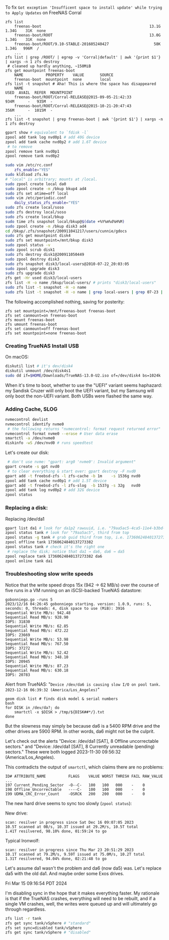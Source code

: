 To fix `Got exception 'Insufficent space to install update' while trying to Apply Updates`
on FreeNAS Corral

```
zfs list
    freenas-boot                                                13.1G  1.34G    31K  none
    freenas-boot/ROOT                                           13.0G  1.34G    31K  none
    freenas-boot/ROOT/9.10-STABLE-201605240427                    58K  1.34G   996M  /
    ...
zfs list | grep /ROOT/ | egrep -v 'Corral|default' | awk '{print $1'} | xargs -n 1 zfs destroy
 # cleaned up hardly anything, ~150MiB
zfs get mountpoint freenas-boot
    NAME          PROPERTY    VALUE       SOURCE
    freenas-boot  mountpoint  none        local
zfs list -t snapshot # Aha! This is where the space has disappeared
    NAME                                                                     USED  AVAIL  REFER  MOUNTPOINT
    freenas-boot/ROOT/Corral-RELEASE@2015-09-05-21:42:33                     934M      -   935M  -
    freenas-boot/ROOT/Corral-RELEASE@2015-10-21-20:47:43                     356M      -  1015M  -
    ...
zfs list -t snapshot | grep freenas-boot | awk '{print $1'} | xargs -n 1 zfs destroy
```

```zsh
gpart show # equivalent to `fdisk -l`
zpool add tank log nvd0p1 # add 40G device
zpool add tank cache nvd0p2 # add 1.6T device
 # to remove
zpool remove tank nvd0p1
zpool remove tank nvd0p2
```

```bash
sudo vim /etc/rc.conf
    zfs_enable="YES"
sudo kldload zfs.ko
# "local" is arbitrary; mounts at /local.
sudo zpool create local da0
sudo zpool create -m /bkup bkup4 ad4
sudo zfs set atime=off local
sudo vim /etc/periodic.conf
    daily_status_zfs_enable="YES"
sudo zfs create local/soso
sudo zfs destroy local/soso
sudo zfs create local/bkup
sudo time zfs snapshot local/bkup@$(date +%Y%m%d%H%M)
sudo zpool create -m /bkup disk3 ad4
cd /bkup/.zfs/snapshot/200911041217/users/cunnie/gdocs
sudo zfs get mountpoint disk4
sudo zfs set mountpoint=/mnt/bkup disk3
sudo zpool status -v
sudo zpool scrub disk1
sudo zfs destroy disk1@200911050449
sudo zpool destroy disk3
sudo zfs snapshot disk3/local-users@2010-07-22_20:03:05
sudo zpool upgrade disk3
sudo zfs upgrade disk3
zfs get -Hr used disk3/local-users
zfs list -H -o name /bkup/local-users/ # prints "disk3/local-users"
sudo zfs list -t snapshot -H -o name
sudo zfs list -t snapshot -H -o name | grep local-users | grep 07-23 | xargs -n 1 sudo zfs destroy
```

The following accomplished nothing, saving for posterity:
```
zfs set mountpoint=/mnt/freenas-boot freenas-boot
zfs set canmount=on freenas-boot
zfs mount freenas-boot
zfs umount freenas-boot
zfs set canmount=off freenas-boot
zfs set mountpoint=none freenas-boot
```

### Creating TrueNAS Install USB

On macOS:

```bash
diskutil list # it's dev/disk4
diskutil unmount /dev/disk4s1
sudo dd if=$HOME/Downloads/TrueNAS-13.0-U2.iso of=/dev/disk4 bs=1024k
```

When it's time to boot, whether to use the "UEFI" variant seems haphazard: my
Sandisk Cruzer wiill only boot the UEFI variant, but my Samsung will only boot
the non-UEFI variant. Both USBs were flashed the same way.

### Adding Cache, SLOG

```bash
nvmecontrol devlist
nvmecontrol identify nvme0
 # the following returns "nvmecontrol: format request returned error"
nvmecontrol format nvme0 --erase # User data erase
smartctl -a /dev/nvme0
diskinfo -wS /dev/nvd0 # runs speedtest
```

Let's create our disk:

```bash
 # don't use nvme: "gpart: arg0 'nvme0': Invalid argument"
gpart create -s gpt nvd0
 # to clear everything & start over: gpart destroy -F nvd0
gpart add -t freebsd-zfs -l zfs-cache -b 1m    -s 1536g nvd0
zpool add tank cache nvd0p1 # add 1.5T device
gpart add -t freebsd-zfs -l zfs-slog  -b 1537g -s 32g   nvd0
zpool add tank log nvd0p2 # add 32G device
zpool status
```

### Replacing a disk:

Replacing /dev/da1

```bash
gpart list da1 # look for da1p2 rawuuid, i.e. "79aa5ac5-4ca5-11e4-b3bd-002590f5182a"
zpool status tank # look for "79aa5ac5", third from top
zpool status -g tank # grab guid third from top, i.e. 17360624840137273382
zpool offline tank 17360624840137273382
zpool status tank # check it's the right one
 # replace the disk; notice that da1 → da6, da6 → da5
zpool replace tank 17360624840137273382 da6
zpool online tank da1
```

### Troubleshooting slow write speeds

Notice that the write speed drops 15x (942 → 62 MB/s) over the course of five
runs in a VM running on an iSCSI-backed TrueNAS datastore:

```
gobonniego.go -runs 5
2023/12/16 04:26:45 gobonniego starting. version: 1.0.9, runs: 5, seconds: 0, threads: 4, disk space to use (MiB): 3916
Sequential Write MB/s: 942.48
Sequential Read MB/s: 928.90
IOPS: 31830
Sequential Write MB/s: 62.85
Sequential Read MB/s: 472.22
IOPS: 23669
Sequential Write MB/s: 53.98
Sequential Read MB/s: 767.50
IOPS: 37272
Sequential Write MB/s: 52.42
Sequential Read MB/s: 348.10
IOPS: 20945
Sequential Write MB/s: 87.23
Sequential Read MB/s: 630.18
IOPS: 20783
```

Alert from TrueNAS: "`Device /dev/da6 is causing slow I/O on pool tank.
2023-12-16 06:39:32 (America/Los_Angeles)`"

```
geom disk list # finds disk model & serial numbers
bash
for DISK in /dev/da?; do
    smartctl -x $DISK > /tmp/${DISK##*/}.txt
done
```

But the slowness may simply be because da6 is a 5400 RPM drive and the other
drives are 5900 RPM. In other words, da6 might not be the culprit.

Let's check out the alerts "Device: /dev/da1 [SAT], 8 Offline uncorrectable
sectors." and "Device: /dev/da1 [SAT], 8 Currently unreadable (pending)
sectors." These were both logged 2023-11-30 09:56:32 (America/Los_Angeles).

This contradicts the output of `smartctl`, which claims there are no problems:

```
ID# ATTRIBUTE_NAME          FLAGS    VALUE WORST THRESH FAIL RAW_VALUE
...
197 Current_Pending_Sector  -O--C-   100   100   000    -    0
198 Offline_Uncorrectable   ----C-   100   100   000    -    0
199 UDMA_CRC_Error_Count    -OSRCK   200   200   000    -    0
```

The new hard drive seems to sync too slowly (`zpool status`):

New drive:

```
scan: resilver in progress since Sat Dec 16 09:07:05 2023
10.5T scanned at 0B/s, 10.3T issued at 29.2M/s, 10.5T total
1.41T resilvered, 98.10% done, 01:59:24 to go
```

Typical Ironwolf:

```
scan: resilver in progress since Thu Mar 23 20:51:29 2023
10.1T scanned at 79.2M/s, 9.59T issued at 75.0M/s, 10.2T total
1.31T resilvered, 94.04% done, 02:21:48 to go
```

Let's assume da1 wasn't the problem and da6 (now da5) was. Let's replace da5
with the old da1. And maybe order some Exos drives.

Fri Mar 15 09:16:54 PDT 2024

I'm disabling sync in the hope that it makes everything faster. My rationale is
that if the TrueNAS crashes, everything will need to be rebuilt, and if a
single VM crashes, well, the writes were queued up and will ultimately go
through regardless.

```bash
zfs list -r tank
zfs get sync tank/vSphere # "standard"
zfs set sync=disabled tank/vSphere
zfs get sync tank/vSphere # "disabled"
```
